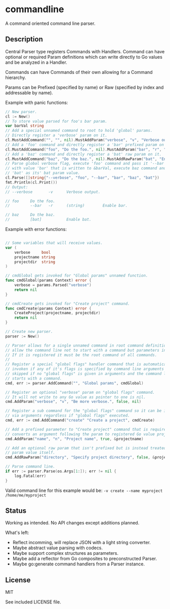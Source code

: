# commandline

A command oriented command line parser.

## Description

Central Parser type registers Commands with Handlers. Command can have optional 
or required Param definitions which can write directly to Go values and be
analyzed in a Handler.

Commands can have Commands of their own allowing for a Command hierarchy.

Params can be Prefixed (specified by name) or Raw (specified by index and 
addressable by name).

Example with panic functions:

```go
// New parser.
cl := New()
// To store value parsed for foo's bar param.
var barVal string
// Add a special unnamed command to root to hold 'global' params.
// Directly register a 'verbose' param on it. 
cl.MustAddCommand("", "", nil).MustAddParam("verbose", "v", "Verbose output.", false, nil)
// Add a 'foo' command and directly register a 'bar' prefixed param on it.
cl.MustAddCommand("foo", "Do the foo.", nil).MustAddParam("bar", "r", "Enable bar.", true, &barVal)
// Add a 'baz' command and directly register a 'bat' raw param on it.
cl.MustAddCommand("baz", "Do the baz.", nil).MustAddRawParam("bat", "Enable bat.", false, nil)
// Parse global verbose flag, execute 'foo' command and pass it '--bar' param 
// with value 'bar' that is written to &barVal, execute baz command and read 
// 'bat' as its' bat param value.
cl.Parse([]string{"--verbose", "foo", "--bar", "bar", "baz", "bat"})
fmt.Println(cl.Print())
// Output:
// --verbose       -v      Verbose output.

// foo     Do the foo.
//         --bar   -r      (string)        Enable bar.

// baz     Do the baz.
//         [bat]           Enable bat.
```

Example with error functions:

```go

// Some variables that will receive values.
var (
	verbose     bool
	projectname string
	projectdir  string
)

// cmdGlobal gets invoked for "Global params" unnamed function.
func cmdGlobal(params Context) error {
	verbose = params.Parsed("verbose")
	return nil
}

// cmdCreate gets invoked for "Create project" command.
func cmdCreate(params Context) error {
	CreateProject(projectname, projectdir)
	return nil
}

// Create new parser. 
parser := New()

// Parser allows for a single unnamed command in root command definitions to
// allow the command line not to start with a command but parameters instead.
// If it is registered it must be the root command of all commands.
//
// Register a special "global flags" handler command that is automatically
// invoken if any of it's flags is specified by command line arguments and
// skipped if no "global flags" is given in arguments and the command line
// starts with a command.
cmd, err := parser.AddCommand("", "Global params", cmdGlobal)

// Register an optional "verbose" param on "global flags" command.
// It will not write to any Go value as pointer to one is nil.
cmd.AddParam("verbose", "v", "Be more verbose.", false, nil)

// Register a sub command for the "global flags" command so it can be invoken
// via arguments regardless if "global flags" executed.
cmd, err := cmd.AddCommand("create" "Create a project", cmdCreate)

// Add a prefixed parameter to "Create project" command that is required and
// converts an argument following the param to registered Go value projectname.
cmd.AddParam("name", "n", "Project name", true, &projectname)

// Add an optional raw param that isn't prefixed but is instead treated as a
// param value itself.
cmd.AddRawParam("directory", "Specify project directory", false, &projectdir)

// Parse command line.
if err := parser.Parse(os.Args[1:]); err != nil {
	log.Fatal(err)
}
```

Valid command line for this example would be: `-v create --name myproject /home/me/myproject`

## Status

Working as intended. No API changes except additions planned.

What's left:
* Reflect incomming, will replace JSON with a light string converter.
* Maybe abstract value parsing with codecs.
* Maybe support complex structures as parameters.
* Maybe add a reflector from Go composites to preconstructed Parser.
* Maybe go:generate command handlers from a Parser instance.

## License

MIT

See included LICENSE file.